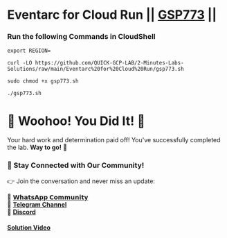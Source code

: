 # Eventarc for Cloud Run || [GSP773](https://www.cloudskillsboost.google/focuses/15657?parent=catalog) ||

### Run the following Commands in CloudShell
```
export REGION=
```
```
curl -LO https://github.com/QUICK-GCP-LAB/2-Minutes-Labs-Solutions/raw/main/Eventarc%20for%20Cloud%20Run/gsp773.sh

sudo chmod +x gsp773.sh

./gsp773.sh
```

# 🎉 Woohoo! You Did It! 🎉

Your hard work and determination paid off!
You've successfully completed the lab. **Way to go!** 🚀

### 💬 Stay Connected with Our Community!

👉 Join the conversation and never miss an update:

💚 [**𝗪𝗵𝗮𝘁𝘀𝗔𝗽𝗽 𝗖𝗼𝗺𝗺𝘂𝗻𝗶𝘁𝘆**](https://chat.whatsapp.com/FYKYrKwcwYDE2Xl08SEi7D) <br>
📢 [**Telegram Channel**](https://t.me/+e1HQkO3ao2FmMGQ1) <br>
👥 [**Discord**](https://discord.gg/VzBN22adUC)

#### [Solution Video](https://www.youtube.com/@officialSheBright)


